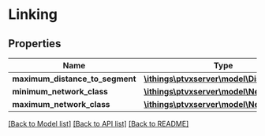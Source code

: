 # Linking

## Properties
Name | Type | Description | Notes
------------ | ------------- | ------------- | -------------
**maximum_distance_to_segment** | [**\ithings\ptvxserver\model\Distance**](Distance.md) |  | [optional] 
**minimum_network_class** | [**\ithings\ptvxserver\model\NetworkClass**](NetworkClass.md) |  | [optional] 
**maximum_network_class** | [**\ithings\ptvxserver\model\NetworkClass**](NetworkClass.md) |  | [optional] 

[[Back to Model list]](../../README.md#documentation-for-models) [[Back to API list]](../../README.md#documentation-for-api-endpoints) [[Back to README]](../../README.md)


